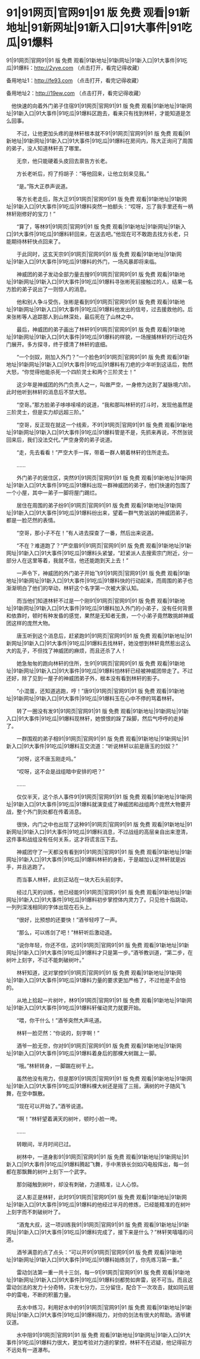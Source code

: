 # 91|91网页|官网91|91 版 免费 观看|91新地址|91新网址|91新入口|91大事件|91吃瓜|91爆料



91|91网页|官网91|91 版 免费 观看|91新地址|91新网址|91新入口|91大事件|91吃瓜|91爆料：http://2yye.com （点击打开，看完记得收藏）

备用地址1：http://fe93.com （点击打开，看完记得收藏）

备用地址2：http://19ew.com （点击打开，看完记得收藏）





　他快速的向着外门弟子住宿91|91网页|官网91|91 版 免费 观看|91新地址|91新网址|91新入口|91大事件|91吃瓜|91爆料区跑去，看来只有找到林轩，才能知道是怎么回事。

　　不过，让他更加头疼的是林轩根本就不91|91网页|官网91|91 版 免费 观看|91新地址|91新网址|91新入口|91大事件|91吃瓜|91爆料在房间内，陈大正询问了周围的弟子，没人知道林轩去了哪里。

　　无奈，他只能硬着头皮回去禀告方长老。

　　方长老听后，捋了捋胡子：“等他回来，让他立刻来见我。”

　　“是。”陈大正恭声说道。

　　等方长老走后，陈大正91|91网页|官网91|91 版 免费 观看|91新地址|91新网址|91新入口|91大事件|91吃瓜|91爆料突然一拍额头：“哎呀，忘了我手里还有一柄林轩刚修好的宝刀！”

　　“算了，等林91|91网页|官网91|91 版 免费 观看|91新地址|91新网址|91新入口|91大事件|91吃瓜|91爆料轩回来，在送去吧。”他现在可不敢跑去找方长老，只能期待林轩快点回来了。

　　于此同时，这玄天宗91|91网页|官网91|91 版 免费 观看|91新地址|91新网址|91新入口|91大事件|91吃瓜|91爆料的外门，一场风暴即将来临。

　　神威团的弟子发动全部力量去搜91|91网页|官网91|91 版 免费 观看|91新地址|91新网址|91新入口|91大事件|91吃瓜|91爆料寻张彬死前接触过的人，结果一名方脸的弟子说出了一则惊人的消息。

　　他和别人争斗受伤，张彬是看到91|91网页|官网91|91 版 免费 观看|91新地址|91新网址|91新入口|91大事件|91吃瓜|91爆料他发出的信号，过去援救他的。后来张彬等人追踪那人到山林深处，最后死在了山林之中。

　　最后，神威团的弟子画出了林轩91|91网页|官网91|91 版 免费 观看|91新地址|91新网址|91新入口|91大事件|91吃瓜|91爆料的样貌，一场搜捕林轩的行动在外门展开。多方探寻，终于摸清了林轩的底细。

　　“一个剑奴，刚加入外门？”一个脸色91|91网页|官网91|91 版 免费 观看|91新地址|91新网址|91新入口|91大事件|91吃瓜|91爆料有刀疤的少年听到这话后，勃然大怒，“你觉得他能杀死一个四阶灵士和两个三阶灵士！”

　　这少年是神威团的外门负责人之一，叫做严空，一身修为达到了凝脉境六阶。此时他听到林轩的消息后不禁大怒。

　　“空哥。”那方脸弟子哆哆嗦嗦的说道，“我和那叫林轩的打斗时，发现他虽然是三阶灵士，但是实力却远超三阶。”

　　“空哥，反正现在就这一个线索，不91|91网页|官网91|91 版 免费 观看|91新地址|91新网址|91新入口|91大事件|91吃瓜|91爆料管是不是，先抓来再说，不然张锐回来后，我们没法交代。”严空身旁的弟子说道。

　　“走，先去看看！”严空大手一挥，带着一群人朝着林轩的住所走去。

　　……

　　外门弟子的居住区，突然91|91网页|官网91|91 版 免费 观看|91新地址|91新网址|91新入口|91大事件|91吃瓜|91爆料出现一群神威团的弟子，他们快速的包围了一个小屋，其中一弟子一脚将屋门踢烂。

　　居住在周围的弟子纷91|91网页|官网91|91 版 免费 观看|91新地址|91新网址|91新入口|91大事件|91吃瓜|91爆料纷出来，望着一群气势汹汹的神威团弟子，都是一脸茫然的表情。

　　“空哥，那小子不在！”有人进去探查了一番，然后出来说道。

　　“不在？难道跑了？”严空眉91|91网页|官网91|91 版 免费 观看|91新地址|91新网址|91新入口|91大事件|91吃瓜|91爆料头紧皱，“赶紧派人去搜索宗门附近，分一部分人在这里等着，我就不信，他还能跑到天上去！”

　　一声令下，神威团的外门弟子开始飞91|91网页|官网91|91 版 免费 观看|91新地址|91新网址|91新入口|91大事件|91吃瓜|91爆料快的行动起来，而周围的弟子也渐渐明白了他们的举动，林轩这个名字第一次被大家认知。

　　而当他们知道林轩不过是一个刚91|91网页|官网91|91 版 免费 观看|91新地址|91新网址|91新入口|91大事件|91吃瓜|91爆料加入外门的小弟子，没有任何背景和依靠时，顿时有种发昏的感觉，果然是无知者无畏，一个小弟子竟然敢挑衅神威团这样的庞然大物。

　　唐玉听到这个消息后，赶紧跑91|91网页|官网91|91 版 免费 观看|91新地址|91新网址|91新入口|91大事件|91吃瓜|91爆料去找林轩，她没想到林轩竟然惹出这么大的乱子，不但找了神威团的麻烦，而且还杀了人！

　　她急匆匆的跑向林轩的住所，生91|91网页|官网91|91 版 免费 观看|91新地址|91新网址|91新入口|91大事件|91吃瓜|91爆料怕林轩已经被神威团带走了。不过还好，除了见到一屋子的神威团弟子外，根本没有看到林轩的影子。

　　“小混蛋，还知道逃跑，哼！”唐91|91网页|官网91|91 版 免费 观看|91新地址|91新网址|91新入口|91大事件|91吃瓜|91爆料玉在心中不停的骂着林轩。

　　转了一圈没有发91|91网页|官网91|91 版 免费 观看|91新地址|91新网址|91新入口|91大事件|91吃瓜|91爆料现林轩，她恨恨的跺了跺脚，然后气呼呼的走掉了。

　　一群围观的弟子相91|91网页|官网91|91 版 免费 观看|91新地址|91新网址|91新入口|91大事件|91吃瓜|91爆料互交流道：“听说林轩以前是唐玉的剑奴？”

　　“对呀，这不唐玉刚走吗。”

　　“哎呀，这不会是战组暗中安排的吧？”

　　……

　　仅仅半天，这个杀人事件91|91网页|官网91|91 版 免费 观看|91新地址|91新网址|91新入口|91大事件|91吃瓜|91爆料就演变成了神威团和战组两个庞然大物要开战，整个外门到处都在传着消息。

　　很快，内门之中也出现了这种91|91网页|官网91|91 版 免费 观看|91新地址|91新网址|91新入口|91大事件|91吃瓜|91爆料消息，不过战组的高层亲自出来澄清，这件事和战组没有任何关系，这才将谎言压下去。

　　神威团守了一天都没有看到91|91网页|官网91|91 版 免费 观看|91新地址|91新网址|91新入口|91大事件|91吃瓜|91爆料林轩的身影，于是越加认定林轩就是凶手，并且逃跑了。

　　而当事人林轩，此刻正站在一块大石头前刻字。

　　经过几天的训练，他已经能91|91网页|官网91|91 版 免费 观看|91新地址|91新网址|91新入口|91大事件|91吃瓜|91爆料初步掌控体内灵力了。只见他十指跳动，一列列深浅相同的字体出现在石头上。

　　“很好，比预想的还要快！”酒爷轻哼了一声。

　　“那么，可以练剑了吧！”林轩听后激动道。

　　“说你年轻，你还不信，这91|91网页|官网91|91 版 免费 观看|91新地址|91新网址|91新入口|91大事件|91吃瓜|91爆料才只是第一步。”酒爷教训道，“第二步，在树叶上刻字，不过不能刺破树叶。”

　　林轩知道，这对掌控91|91网页|官网91|91 版 免费 观看|91新地址|91新网址|91新入口|91大事件|91吃瓜|91爆料力量的要求更加严格了，不过他是不会怕的。

　　从地上拾起一片树叶，林91|91网页|官网91|91 版 免费 观看|91新地址|91新网址|91新入口|91大事件|91吃瓜|91爆料轩催动灵力就要开始。

　　“喂，你干什么！”酒爷突然大声吼道。

　　林轩一脸茫然：“你说的，刻字啊！”

　　酒爷一脸无奈，你对91|91网页|官网91|91 版 免费 观看|91新地址|91新网址|91新入口|91大事件|91吃瓜|91爆料着身后的那棵大树踹上一脚。

　　“哦。”林轩转身，一脚踹在树干上。

　　虽然他没有用力，但是那91|91网页|官网91|91 版 免费 观看|91新地址|91新网址|91新入口|91大事件|91吃瓜|91爆料棵大树还是摇了三摇，满树的叶子随风飞舞，在空中飘散。

　　“现在可以开始了。”酒爷说道。

　　“啊！”林轩望着满天的树叶，顿时小脸一垮。

　　……

　　转眼间，半月时间已过。

　　树林中，一道身影91|91网页|官网91|91 版 免费 观看|91新地址|91新网址|91新入口|91大事件|91吃瓜|91爆料腾起飞舞，手中黑铁长剑如闪电般挥出，每一剑都在那飘舞的树叶上刻下一个武字。

　　那剑碰触到树叶，却没有刺破，力道精准，让人心惊。

　　这人影正是林轩，此时91|91网页|官网91|91 版 免费 观看|91新地址|91新网址|91新入口|91大事件|91吃瓜|91爆料的他经过半月的修炼，已经能精准的在树叶上刻字而不刺破树叶了。

　　“酒鬼大叔，这一项训练我91|91网页|官网91|91 版 免费 观看|91新地址|91新网址|91新入口|91大事件|91吃瓜|91爆料完成了，接下来是什么？”林轩笑嘻嘻的问道。

　　酒爷满意的点了点头：“可以开91|91网页|官网91|91 版 免费 观看|91新地址|91新网址|91新入口|91大事件|91吃瓜|91爆料始练剑了，你先练习第一重。”

　　雷动剑法第一重一共十三剑，每一91|91网页|官网91|91 版 免费 观看|91新地址|91新网址|91新入口|91大事件|91吃瓜|91爆料剑都势如奔雷，锐不可当。而且这雷动剑法的发力十分奇特，只发七分力，三分留住，配合下一次攻击，就如同云层中的雷电，不断的积蓄力量。

　　去水中练习，利用好水中的91|91网页|官网91|91 版 免费 观看|91新地址|91新网址|91新入口|91大事件|91吃瓜|91爆料阻力，对你的剑法有很大的帮助。酒爷建议道。

　　水中阻91|91网页|官网91|91 版 免费 观看|91新地址|91新网址|91新入口|91大事件|91吃瓜|91爆料力很大，更加考验对力道的掌控，林轩不在迟疑，他记得前方不远处有一道瀑布。
